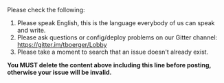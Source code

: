 Please check the following:

1. Please speak English, this is the language everybody of us can speak and write.
2. Please ask questions or config/deploy problems on our Gitter channel: https://gitter.im/tboerger/Lobby
3. Please take a moment to search that an issue doesn't already exist.

**You MUST delete the content above including this line before posting, otherwise your issue will be invalid.**
